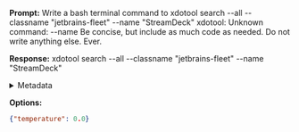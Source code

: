 **Prompt:**
Write a bash terminal command to  xdotool search --all --classname "jetbrains-fleet" --name "StreamDeck"
xdotool: Unknown command: --name
Be concise, but include as much code as needed. Do not write anything else. Ever.


**Response:**
xdotool search --all --classname "jetbrains-fleet" --name "StreamDeck"

<details><summary>Metadata</summary>

- Duration: 3708 ms
- Datetime: 2023-10-16T20:04:30.358058
- Model: gpt-3.5-turbo-0613

</details>

**Options:**
```json
{"temperature": 0.0}
```

